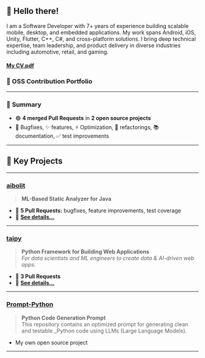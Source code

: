 ## 👋 Hello there!
 
I am a Software Developer with 7+ years of experience building scalable mobile, desktop, and 
embedded applications. My work spans Android, iOS, Unity, Flutter, C++, C#, and cross-platform 
solutions. I bring deep technical expertise, team leadership, and product delivery in diverse 
industries including automotive, retail, and gaming. 

#### [My CV.pdf](https://github.com/KachanovYev/KachanovYev/blob/main/kachanov_yevhenii_software_developer_2025_17_july.pdf)

### 🚀 OSS Contribution Portfolio

---

### 📝 **Summary**

- 🟢 **4 merged Pull Requests** in **2 open source projects**
- 🐞 Bugfixes, ✨ features, ⚡ Optimization, 🧹 refactorings, 📚 documentation, ✅ test improvements

---

## 🌟 **Key Projects**

---

### [aibolit](https://github.com/cqfn/aibolit)
> **ML-Based Static Analyzer for Java**

- 🔢 **5 Pull Requests:** bugfixes, feature improvements, test coverage  
- 📄 [**See details...**](projects/aibolit.md)

---

### [taipy](https://github.com/Avaiga/taipy)
> **Python Framework for Building Web Applications**  
> _For data scientists and ML engineers to create data & AI-driven web apps._

- 🔢 **3 Pull Requests**  
- 📄 [**See details...**](projects/taipy.md)

---

### [Prompt-Python](https://github.com/KachanovYev/Prompt-Python)
> **Python Code Generation Prompt**  
> This repository contains an optimized prompt for generating clean and testable 
> _Python code using LLMs (Large Language Models).

- My own open source project

---
